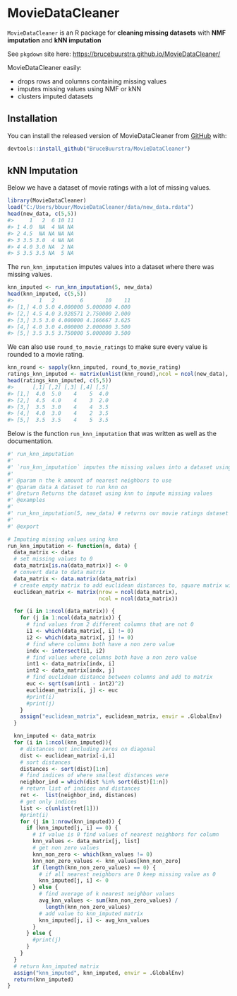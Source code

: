 
<!-- README.md is generated from README.Rmd. Please edit that file -->

# MovieDataCleaner

<!-- badges: start -->
<!-- badges: end -->

`MovieDataCleaner` is an R package for **cleaning missing datasets**
with **NMF imputation** and **kNN imputation**

See `pkgdown` site here:
<https://brucebuurstra.github.io/MovieDataCleaner/>

MovieDataCleaner easily:

-   drops rows and columns containing missing values
-   imputes missing values using NMF or kNN
-   clusters imputed datasets

## Installation

You can install the released version of MovieDataCleaner from
[GitHub](https://github.com) with:

``` r
devtools::install_github("BruceBuurstra/MovieDataCleaner")
```

## kNN Imputation

Below we have a dataset of movie ratings with a lot of missing values.

``` r
library(MovieDataCleaner)
load("C:/Users/bbuur/MovieDataCleaner/data/new_data.rdata")
head(new_data, c(5,5))
#>     1   2  6 10 11
#> 1 4.0  NA  4 NA NA
#> 2 4.5  NA NA NA NA
#> 3 3.5 3.0  4 NA NA
#> 4 4.0 3.0 NA  2 NA
#> 5 3.5 3.5 NA  5 NA
```

The `run_knn_imputation` imputes values into a dataset where there was
missing values.

``` r
knn_imputed <- run_knn_imputation(5, new_data)
head(knn_imputed, c(5,5))
#>        1   2        6       10    11
#> [1,] 4.0 5.0 4.000000 5.000000 4.000
#> [2,] 4.5 4.0 3.928571 2.750000 2.000
#> [3,] 3.5 3.0 4.000000 4.166667 3.625
#> [4,] 4.0 3.0 4.000000 2.000000 3.500
#> [5,] 3.5 3.5 3.750000 5.000000 3.500
```

We can also use `round_to_movie_ratings` to make sure every value is
rounded to a movie rating.

``` r
knn_round <- sapply(knn_imputed, round_to_movie_rating)
ratings_knn_imputed <- matrix(unlist(knn_round),ncol = ncol(new_data), byrow = FALSE)
head(ratings_knn_imputed, c(5,5))
#>      [,1] [,2] [,3] [,4] [,5]
#> [1,]  4.0  5.0    4    5  4.0
#> [2,]  4.5  4.0    4    3  2.0
#> [3,]  3.5  3.0    4    4  3.5
#> [4,]  4.0  3.0    4    2  3.5
#> [5,]  3.5  3.5    4    5  3.5
```

Below is the function `run_knn_imputation` that was written as well as
the documentation.

``` r
#' run_knn_imputation
#'
#' `run_knn_imputation` imputes the missing values into a dataset using knn
#'
#' @param n the k amount of nearest neighbors to use
#' @param data A dataset to run knn on
#' @return Returns the dataset using knn to impute missing values
#' @examples
#'
#' run_knn_imputation(5, new_data) # returns our movie ratings dataset with missing values imputed from using knn of 5
#'
#' @export

# Imputing missing values using knn
run_knn_imputation <- function(n, data) {
  data_matrix <- data
  # set missing values to 0
  data_matrix[is.na(data_matrix)] <- 0
  # convert data to data matrix
  data_matrix <- data.matrix(data_matrix)
  # create empty matrix to add euclidean distances to, square matrix with dimensions of the amount of columns from data
  euclidean_matrix <- matrix(nrow = ncol(data_matrix),
                             ncol = ncol(data_matrix))

  for (i in 1:ncol(data_matrix)) {
    for (j in 1:ncol(data_matrix)) {
      # find values from 2 different columns that are not 0
      i1 <- which(data_matrix[, i] != 0)
      i2 <- which(data_matrix[, j] != 0)
      # find where columns both have a non zero value
      indx <- intersect(i1, i2)
      # find values where columns both have a non zero value
      int1 <- data_matrix[indx, i]
      int2 <- data_matrix[indx, j]
      # find euclidean distance between columns and add to matrix
      euc <- sqrt(sum(int1 - int2)^2)
      euclidean_matrix[i, j] <- euc
      #print(i)
      #print(j)
    }
    assign("euclidean_matrix", euclidean_matrix, envir = .GlobalEnv)
  }

  knn_imputed <- data_matrix
  for (i in 1:ncol(knn_imputed)){
    # distances not including zeros on diagonal
    dist <- euclidean_matrix[-i,i]
    # sort distances
    distances <- sort(dist)[1:n]
    # find indices of where smallest distances were
    neighbor_ind = which(dist %in% sort(dist)[1:n])
    # return list of indices and distances
    ret <-  list(neighbor_ind, distances)
    # get only indices
    list <- c(unlist(ret[1]))
    #print(i)
    for (j in 1:nrow(knn_imputed)) {
      if (knn_imputed[j, i] == 0) {
        # if value is 0 find values of nearest neighbors for column
        knn_values <- data_matrix[j, list]
        # get non zero values
        knn_non_zero <- which(knn_values != 0)
        knn_non_zero_values <- knn_values[knn_non_zero]
        if (length(knn_non_zero_values) == 0) {
          # if all nearest neighbors are 0 keep missing value as 0
          knn_imputed[j, i] <- 0
        } else {
          # find average of k nearest neighbor values
          avg_knn_values <- sum(knn_non_zero_values) /
            length(knn_non_zero_values)
          # add value to knn_imputed matrix
          knn_imputed[j, i] <- avg_knn_values
        }
      } else {
        #print(j)
      }
    }
  }
  # return knn_imputed matrix
  assign("knn_imputed", knn_imputed, envir = .GlobalEnv)
  return(knn_imputed)
}
```
